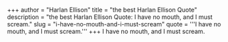 +++
author = "Harlan Ellison"
title = "the best Harlan Ellison Quote"
description = "the best Harlan Ellison Quote: I have no mouth, and I must scream."
slug = "i-have-no-mouth-and-i-must-scream"
quote = '''I have no mouth, and I must scream.'''
+++
I have no mouth, and I must scream.
